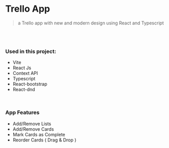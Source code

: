# Trello App

> a Trello app with new and modern design using React and Typescript

<br/><br/>

### **Used in this project:**

- Vite
- React Js
- Context API
- Typescript
- React-bootstrap
- React-dnd

<br/>

### **App Features**

- Add/Remove Lists
- Add/Remove Cards
- Mark Cards as Complete
- Reorder Cards ( Drag & Drop )
